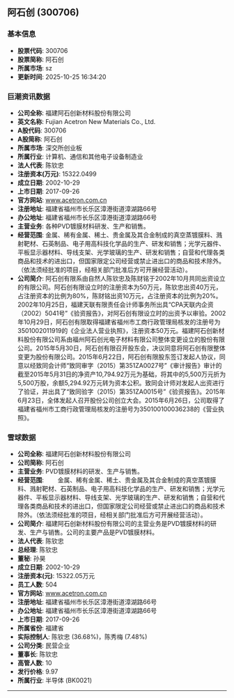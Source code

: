 ## 阿石创 (300706)

### 基本信息

- **股票代码**: 300706
- **股票简称**: 阿石创
- **所属市场**: sz
- **更新时间**: 2025-10-25 16:34:20

### 巨潮资讯数据

- **公司全称**: 福建阿石创新材料股份有限公司
- **英文名称**: Fujian Acetron New Materials Co., Ltd.
- **A股代码**: 300706
- **A股简称**: 阿石创
- **所属市场**: 深交所创业板
- **所属行业**: 计算机、通信和其他电子设备制造业
- **法人代表**: 陈钦忠
- **注册资本(万元)**: 15322.0499
- **成立日期**: 2002-10-29
- **上市日期**: 2017-09-26
- **官方网站**: www.acetron.com.cn
- **注册地址**: 福建省福州市长乐区漳港街道漳湖路66号
- **办公地址**: 福建省福州市长乐区漳港街道漳湖路66号
- **主营业务**: 各种PVD镀膜材料研发、生产和销售。
- **经营范围**: 金属、稀有金属、稀土、贵金属及其合金制成的真空蒸镀膜料、溅射靶材、石英制品、电子用高科技化学品的生产、研发和销售；光学元器件、平板显示器材料、导线支架、光学玻璃的生产、研发和销售；自营和代理各类商品和技术的进出口，但国家限定公司经营或禁止进出口的商品和技术除外。（依法须经批准的项目，经相关部门批准后方可开展经营活动）。
- **公司简介**: 阿石创有限系由自然人陈钦忠及陈财铭于2002年10月共同出资设立的有限公司。阿石创有限设立时的注册资本为50万元，陈钦忠出资40万元，占注册资本的比例为80%，陈财铭出资10万元，占注册资本的比例为20%。2002年10月25日，福建天联有限责任会计师事务所出具“CPA天联内企资（2002）5041号”《验资报告》，对阿石创有限设立时的出资予以审验。2002年10月29日，阿石创有限取得福建省福州市工商行政管理局核发的注册号为3501002011919的《企业法人营业执照》，注册资本50万元。福建阿石创新材料股份有限公司系由福州阿石创光电子材料有限公司整体变更设立的股份有限公司。2015年5月30日，阿石创有限召开股东会，决议同意将阿石创有限整体变更为股份有限公司。2015年6月22日，阿石创有限股东签订发起人协议，同意以经致同会计师“致同审字（2015）第351ZA0027号”《审计报告》审计的截至2015年5月31日的净资产10,794.92万元为基础，将其中的5,500万元折为5,500万股，余额5,294.92万元转为资本公积。致同会计师对发起人出资进行了验证，并出具了“致同验字（2015）第351ZA0015号”《验资报告》。2015年6月23日，全体发起人召开股份公司创立大会。2015年6月26日，公司取得了福建省福州市工商行政管理局核发的注册号为350100100036238的《营业执照》。

### 雪球数据

- **公司全称**: 福建阿石创新材料股份有限公司
- **公司简称**: 阿石创
- **主营业务**: PVD镀膜材料的研发、生产与销售。
- **经营范围**: 　　金属、稀有金属、稀土、贵金属及其合金制成的真空蒸镀膜料、溅射靶材、石英制品、电子用高科技化学品的生产、研发和销售；光学元器件、平板显示器材料、导线支架、光学玻璃的生产、研发和销售；自营和代理各类商品和技术的进出口，但国家限定公司经营或禁止进出口的商品和技术除外。（依法须经批准的项目，经相关部门批准后方可开展经营活动）。
- **公司简介**: 福建阿石创新材料股份有限公司的主营业务是PVD镀膜材料的研发、生产与销售。公司的主要产品是PVD镀膜材料。
- **法人代表**: 陈钦忠
- **总经理**: 陈钦忠
- **董秘**: 孙昊
- **成立日期**: 2002-10-29
- **注册资本(元)**: 15322.05万元
- **员工人数**: 504
- **官方网站**: www.acetron.com.cn
- **注册地址**: 福建省福州市长乐区漳港街道漳湖路66号
- **办公地址**: 福建省福州市长乐区漳港街道漳湖路66号
- **上市日期**: 2017-09-26
- **所属省份**: 福建省
- **实际控制人**: 陈钦忠 (36.68%)，陈秀梅 (7.48%)
- **公司分类**: 民营企业
- **董事长**: 陈钦忠
- **高管人数**: 10
- **发行价格**: 9.97
- **所属行业**: 半导体 (BK0021)

---